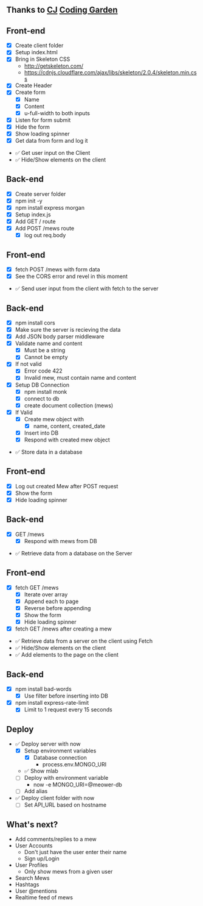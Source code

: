 ## Thanks to [CJ](https://github.com/w3cj) [Coding Garden](https://www.youtube.com/channel/UCLNgu_OupwoeESgtab33CCw)

## Front-end

- [x] Create client folder
- [x] Setup index.html
- [x] Bring in Skeleton CSS
  - http://getskeleton.com/
  - https://cdnjs.cloudflare.com/ajax/libs/skeleton/2.0.4/skeleton.min.css
- [x] Create Header
- [x] Create form
  - [x] Name
  - [x] Content
  - [x] u-full-width to both inputs
- [x] Listen for form submit
- [x] Hide the form
- [x] Show loading spinner
- [x] Get data from form and log it
- ✅ Get user input on the Client
- ✅ Hide/Show elements on the client

## Back-end

- [x] Create server folder
- [x] npm init -y
- [x] npm install express morgan
- [x] Setup index.js
- [x] Add GET / route
- [x] Add POST /mews route
  - [x] log out req.body

## Front-end

- [x] fetch POST /mews with form data
- [x] See the CORS error and revel in this moment
- ✅ Send user input from the client with fetch to the server

## Back-end

- [x] npm install cors
- [x] Make sure the server is recieving the data
- [x] Add JSON body parser middleware
- [x] Validate name and content
  - [x] Must be a string
  - [x] Cannot be empty
- [x] If not valid
  - [x] Error code 422
  - [x] Invalid mew, must contain name and content
- [x] Setup DB Connection
  - [x] npm install monk
  - [x] connect to db
  - [x] create document collection (mews)
- [x] If Valid
  - [x] Create mew object with
    - [x] name, content, created_date
  - [x] Insert into DB
  - [x] Respond with created mew object
- ✅ Store data in a database

## Front-end

- [x] Log out created Mew after POST request
- [x] Show the form
- [x] Hide loading spinner

## Back-end

- [x] GET /mews
  - [x] Respond with mews from DB
- ✅ Retrieve data from a database on the Server

## Front-end

- [x] fetch GET /mews
  - [x] Iterate over array
  - [x] Append each to page
  - [x] Reverse before appending
  - [x] Show the form
  - [x] Hide loading spinner
- [x] fetch GET /mews after creating a mew
- ✅ Retrieve data from a server on the client using Fetch
- ✅ Hide/Show elements on the client
- ✅ Add elements to the page on the client

## Back-end

- [x] npm install bad-words
  - [x] Use filter before inserting into DB
- [x] npm install express-rate-limit
  - [x] Limit to 1 request every 15 seconds

## Deploy

- ✅ Deploy server with now
  - [x] Setup environment variables
    - [x] Database connection
      - process.env.MONGO_URI
  - ✅ Show mlab
  - [ ] Deploy with environment variable
    - now -e MONGO_URI=@meower-db
  - [ ] Add alias
- ✅ Deploy client folder with now
  - [ ] Set API_URL based on hostname

## What's next?

- Add comments/replies to a mew
- User Accounts
  - Don't just have the user enter their name
  - Sign up/Login
- User Profiles
  - Only show mews from a given user
- Search Mews
- Hashtags
- User @mentions
- Realtime feed of mews
